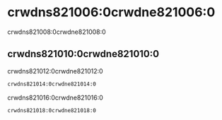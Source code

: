 # crwdns821006:0crwdne821006:0

<p class="description">crwdns821008:0crwdne821008:0</p>

## crwdns821010:0crwdne821010:0

crwdns821012:0crwdne821012:0

```sh
crwdns821014:0crwdne821014:0
```

crwdns821016:0crwdne821016:0

```sh
crwdns821018:0crwdne821018:0
```